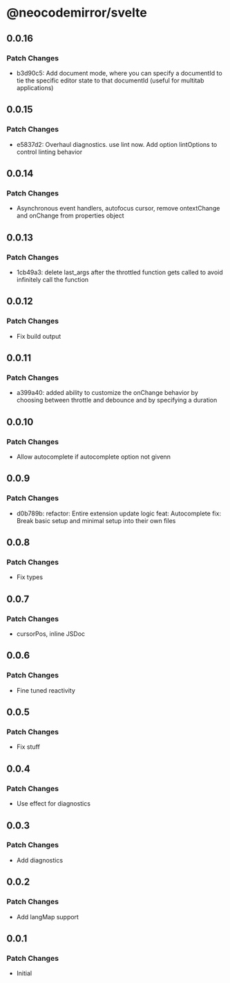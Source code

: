 # @neocodemirror/svelte

## 0.0.16

### Patch Changes

- b3d90c5: Add document mode, where you can specify a documentId to tie the specific editor state to that documentId (useful for multitab applications)

## 0.0.15

### Patch Changes

- e5837d2: Overhaul diagnostics. use lint now. Add option lintOptions to control linting behavior

## 0.0.14

### Patch Changes

- Asynchronous event handlers, autofocus cursor, remove ontextChange and onChange from properties object

## 0.0.13

### Patch Changes

- 1cb49a3: delete last_args after the throttled function gets called to avoid infinitely call the function

## 0.0.12

### Patch Changes

- Fix build output

## 0.0.11

### Patch Changes

- a399a40: added ability to customize the onChange behavior by choosing between throttle and debounce and by specifying a duration

## 0.0.10

### Patch Changes

- Allow autocomplete if autocomplete option not givenn

## 0.0.9

### Patch Changes

- d0b789b: refactor: Entire extension update logic
  feat: Autocomplete
  fix: Break basic setup and minimal setup into their own files

## 0.0.8

### Patch Changes

- Fix types

## 0.0.7

### Patch Changes

- cursorPos, inline JSDoc

## 0.0.6

### Patch Changes

- Fine tuned reactivity

## 0.0.5

### Patch Changes

- Fix stuff

## 0.0.4

### Patch Changes

- Use effect for diagnostics

## 0.0.3

### Patch Changes

- Add diagnostics

## 0.0.2

### Patch Changes

- Add langMap support

## 0.0.1

### Patch Changes

- Initial
